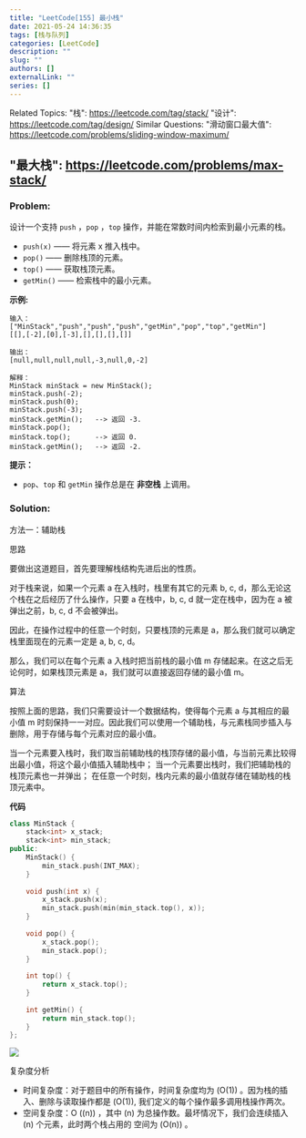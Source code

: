 ```yaml
---
title: "LeetCode[155] 最小栈"
date: 2021-05-24 14:36:35
tags: [栈与队列]
categories: [LeetCode]
description: ""
slug: ""
authors: []
externalLink: ""
series: []
---
```


Related Topics:
  "栈": https://leetcode.com/tag/stack/
  "设计": https://leetcode.com/tag/design/
Similar Questions:
  "滑动窗口最大值": https://leetcode.com/problems/sliding-window-maximum/

  "最大栈": https://leetcode.com/problems/max-stack/
---

### Problem:

设计一个支持 `push` ，`pop` ，`top` 操作，并能在常数时间内检索到最小元素的栈。

- `push(x)` —— 将元素 x 推入栈中。
- `pop()` —— 删除栈顶的元素。
- `top()` —— 获取栈顶元素。
- `getMin()` —— 检索栈中的最小元素。

**示例:**

```
输入：
["MinStack","push","push","push","getMin","pop","top","getMin"]
[[],[-2],[0],[-3],[],[],[],[]]

输出：
[null,null,null,null,-3,null,0,-2]

解释：
MinStack minStack = new MinStack();
minStack.push(-2);
minStack.push(0);
minStack.push(-3);
minStack.getMin();   --> 返回 -3.
minStack.pop();
minStack.top();      --> 返回 0.
minStack.getMin();   --> 返回 -2.
```

**提示：**

- `pop`、`top` 和 `getMin` 操作总是在 **非空栈** 上调用。

<!--more-->

### Solution:

方法一：辅助栈

思路

要做出这道题目，首先要理解栈结构先进后出的性质。

对于栈来说，如果一个元素 a 在入栈时，栈里有其它的元素 b, c, d，那么无论这个栈在之后经历了什么操作，只要 a 在栈中，b, c, d 就一定在栈中，因为在 a 被弹出之前，b, c, d 不会被弹出。

因此，在操作过程中的任意一个时刻，只要栈顶的元素是 a，那么我们就可以确定栈里面现在的元素一定是 a, b, c, d。

那么，我们可以在每个元素 a 入栈时把当前栈的最小值 m 存储起来。在这之后无论何时，如果栈顶元素是 a，我们就可以直接返回存储的最小值 m。

算法

按照上面的思路，我们只需要设计一个数据结构，使得每个元素 a 与其相应的最小值 m 时刻保持一一对应。因此我们可以使用一个辅助栈，与元素栈同步插入与删除，用于存储与每个元素对应的最小值。

当一个元素要入栈时，我们取当前辅助栈的栈顶存储的最小值，与当前元素比较得出最小值，将这个最小值插入辅助栈中；
当一个元素要出栈时，我们把辅助栈的栈顶元素也一并弹出；
在任意一个时刻，栈内元素的最小值就存储在辅助栈的栈顶元素中。

**代码**

```c++
class MinStack {
    stack<int> x_stack;
    stack<int> min_stack;
public:
    MinStack() {
        min_stack.push(INT_MAX);
    }
    
    void push(int x) {
        x_stack.push(x);
        min_stack.push(min(min_stack.top(), x));
    }
    
    void pop() {
        x_stack.pop();
        min_stack.pop();
    }
    
    int top() {
        return x_stack.top();
    }
    
    int getMin() {
        return min_stack.top();
    }
};
```

![](https://assets.leetcode-cn.com/solution-static/155/155_fig1.gif)

复杂度分析
- 时间复杂度：对于题目中的所有操作，时间复杂度均为 \(O(1)\) 。因为栈的插入、删除与读取操作都是
\(O(1)\), 我们定义的每个操作最多调用栈操作两次。
- 空间复杂度：O \((n)\) ，其中 \(n\) 为总操作数。最坏情况下，我们会连续插入 \(n\) 个元素，此时两个栈占用的
空间为 \(O(n)\) 。